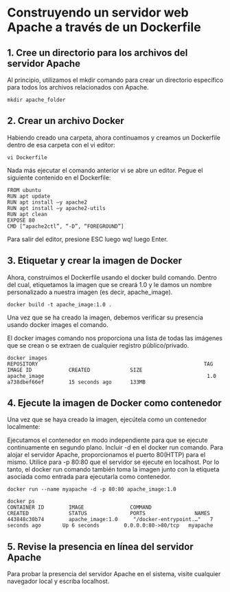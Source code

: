 # Construyendo un servidor web Apache a través de un Dockerfile

## 1. Cree un directorio para los archivos del servidor Apache

Al principio, utilizamos el mkdir comando para crear un directorio específico para todos los archivos relacionados con Apache.

``` 
mkdir apache_folder
``` 

## 2. Crear un archivo Docker

Habiendo creado una carpeta, ahora continuamos y creamos un Dockerfile dentro de esa carpeta con el vi editor:

``` 
vi Dockerfile
``` 

Nada más ejecutar el comando anterior vi se abre un editor. Pegue el siguiente contenido en el Dockerfile:

``` 
FROM ubuntu 
RUN apt update 
RUN apt install –y apache2 
RUN apt install –y apache2-utils 
RUN apt clean 
EXPOSE 80
CMD [“apache2ctl”, “-D”, “FOREGROUND”]
``` 

Para salir del editor, presione ESC luego wq! luego Enter.

## 3. Etiquetar y crear la imagen de Docker

Ahora, construimos el Dockerfile usando el docker build comando. Dentro del cual, etiquetamos la imagen que se creará 1.0 y le damos un nombre personalizado a nuestra imagen (es decir, apache_image).

``` 
docker build -t apache_image:1.0 .
``` 

Una vez que se ha creado la imagen, debemos verificar su presencia usando docker images el comando.

El docker images comando nos proporciona una lista de todas las imágenes que se crean o se extraen de cualquier registro público/privado.

``` 
docker images
REPOSITORY                                                      TAG                 IMAGE ID            CREATED             SIZE
apache_image                                                     1.0                 a738dbef66ef        15 seconds ago      133MB
```

## 4. Ejecute la imagen de Docker como contenedor

Una vez que se haya creado la imagen, ejecútela como un contenedor localmente:

Ejecutamos el contenedor en modo independiente para que se ejecute continuamente en segundo plano. Incluir -d en el docker run comando.
Para alojar el servidor Apache, proporcionamos el puerto 80(HTTP) para el mismo. Utilice para -p 80:80 que el servidor se ejecute en localhost.
Por lo tanto, el docker run comando también toma la imagen junto con la etiqueta asociada como entrada para ejecutarla como contenedor.

``` 
docker run --name myapache -d -p 80:80 apache_image:1.0
``` 

``` 
docker ps
CONTAINER ID        IMAGE               COMMAND                  CREATED             STATUS              PORTS                NAMES
443848c30b74        apache_image:1.0     "/docker-entrypoint.…"   7 seconds ago       Up 6 seconds        0.0.0.0:80->80/tcp   myapache
``` 

## 5. Revise la presencia en línea del servidor Apache

Para probar la presencia del servidor Apache en el sistema, visite cualquier navegador local y escriba localhost.

